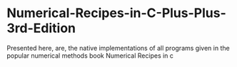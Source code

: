 # Numerical-Recipes-in-C-Plus-Plus-3rd-Edition
Presented here, are, the native implementations of all programs given in the popular numerical methods book Numerical Recipes in c
